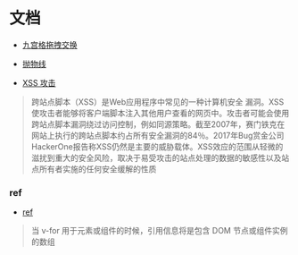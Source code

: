 # 文档

- [九宫格拖拽交换](../drag.html)
- [抛物线](../index.html)

- [XSS 攻击](https://en.wikipedia.org/wiki/Cross-site_scripting)

>跨站点脚本（XSS）是Web应用程序中常见的一种计算机安全 漏洞。XSS使攻击者能够将客户端脚本注入其他用户查看的网页中。攻击者可能会使用跨站点脚本漏洞绕过访问控制，例如同源策略。截至2007年，赛门铁克在网站上执行的跨站点脚本约占所有安全漏洞的84％。2017年Bug赏金公司HackerOne报告称XSS仍然是主要的威胁载体。XSS效应的范围从轻微的滋扰到重大的安全风险，取决于易受攻击的站点处理的数据的敏感性以及站点所有者实施的任何安全缓解的性质


### ref

- [ref](https://cn.vuejs.org/v2/api/#ref)

>当 v-for 用于元素或组件的时候，引用信息将是包含 DOM 节点或组件实例的数组

